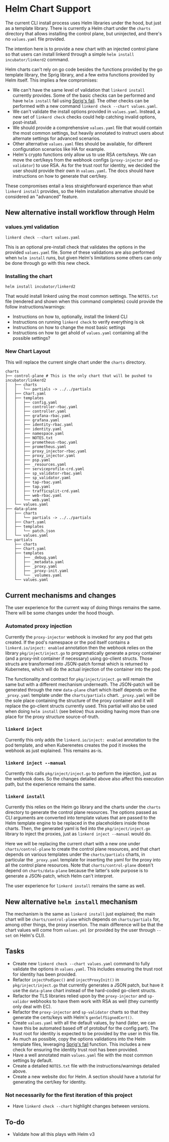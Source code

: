 Helm Chart Support
====================

The current CLI install process uses Helm libraries under the hood, but just as a template library. There is currently a Helm chart under the `charts` directory that allows installing the control plane, but uninjected, and there's no `values.yaml` file provided.
                                                                                                                                                                                                                                             
The intention here is to provide a new chart with an injected control plane so that users can install linkerd through a simple `helm install incubator/linkerd2` command.
                                                                                                                                                                                                                                             
Helm charts can't rely on go code besides the functions provided by the go template library, the Sprig library, and a few extra functions provided by Helm itself. This implies a few compromises:

- We can't have the same level of validation that `linkerd install` currently provides. Some of the basic checks can be performed and have `helm install` fail using [Sprig's fail](http://masterminds.github.io/sprig/flow_control.html). The other checks can be performed with a new command `linkerd check --chart values.yaml`.
- We can't validate the install options provided in `values.yaml`. Instead, a new set of `linkerd check` checks could help catching invalid options, post-install.
- We should provide a comprehensive `values.yaml` file that would contain the most common settings, but heavily annotated to instruct users about alternate settings for advanced scenarios.    
- Other alternative `values.yaml` files should be available, for different configuration scenarios like HA for example.
- Helm's crypto functions only allow us to use RSA certs/keys. We can move the cert/keys from the webhook configs (`proxy-injector` and `sp-validator`) to use RSA. As for the trust root for identity, we decided the user should provide their own in `values.yaml`. The docs should have instructions on how to generate that cert/key.
   
These compromises entail a less straightforward experience than what `linkerd install` provides, so the Helm installation alternative should be considered an "advanced" feature.                                                             
                                                                                                                                                                                                                                             
New alternative install workflow through Helm
-----------------------------------------------

### values.yml validation
```
linkerd check --chart values.yaml
```
This is an optional pre-install check that validates the options in the provided `values.yaml` file. Some of these validations are also performed when `helm install` runs, but given Helm's limitations some others can only be done through go with this new check.

### Installing the chart

```               
helm install incubator/linkerd2
```                                                                                                                                                                                                                                          
That would install linkerd using the most common settings. The `NOTES.txt` file (rendered and shown when this command completes) could provide the follow instructions/warnings:
- Instructions on how to, optionally, install the linkerd CLI
- Instructions on running `linkerd check` to verify everything is ok                                                                                                                        
- Instructions on how to change the most basic settings
- Instructions on how to get ahold of `values.yaml` containing all the possible settings?

### New Chart Layout
This will replace the current single chart under the `charts` directory.
```
charts
├── control-plane # This is the only chart that will be pushed to incubator/linkerd2
│   ├── charts
│   │   └── partials -> ../../partials
│   ├── Chart.yaml
│   ├── templates
│   │   ├── config.yaml
│   │   ├── controller-rbac.yaml
│   │   ├── controller.yaml
│   │   ├── grafana-rbac.yaml
│   │   ├── grafana.yaml
│   │   ├── identity-rbac.yaml
│   │   ├── identity.yaml
│   │   ├── namespace.yaml
│   │   ├── NOTES.txt
│   │   ├── prometheus-rbac.yaml
│   │   ├── prometheus.yaml
│   │   ├── proxy_injector-rbac.yaml
│   │   ├── proxy_injector.yaml
│   │   ├── psp.yaml
│   │   ├── _resources.yaml
│   │   ├── serviceprofile-crd.yaml
│   │   ├── sp_validator-rbac.yaml
│   │   ├── sp_validator.yaml
│   │   ├── tap-rbac.yaml
│   │   ├── tap.yaml
│   │   ├── trafficsplit-crd.yaml
│   │   ├── web-rbac.yaml
│   │   └── web.yaml
│   └── values.yaml
├── data-plane
│   ├── charts
│   │   └── partials -> ../../partials
│   ├── Chart.yaml
│   ├── templates
│   │   └── patch.json
│   └── values.yaml
└── partials
    ├── charts
    ├── Chart.yaml
    ├── templates
    │   ├── _debug.yaml
    │   ├── _metadata.yaml
    │   ├── _proxy.yaml
    │   ├── _proxy-init.yaml
    │   └── _volumes.yaml
    └── values.yaml
```

Current mechanisms and changes
-------------------------------

The user experience for the current way of doing things remains the same. There will be some changes under the hood though.

### Automated proxy injection

Currently the `proxy-injector` webhook is invoked for any pod that gets created. If the pod's namespace or the pod itself contains a `linkerd.io/inject: enabled` annotation then the webhook relies on the library `pkg/inject/inject.go` to programatically generate a proxy container (and a proxy-init container if necessary) using go-client structs. Those structs are transformed into JSON-patch format which is returned to Kubernetes, which will do the actual injection of the container into the pod.                                                                                                                                       

The functionality and contract for `pkg/inject/inject.go` will remain the same but with a different mechanism underneath. The JSON-patch will be generated through the new `data-plane` chart which itself depends on the `_proxy.yaml` template under the `charts/partials` chart. `_proxy.yaml` will be the sole place containing the structure of the proxy container and it will replace the go-client structs currently used. This partial will also be used when doing `helm install` (see below) thus avoiding having more than one place for the proxy structure source-of-truth.                                                                  

### `linkerd inject`

Currently this only adds the `linkerd.io/inject: enabled` annotation to the pod template, and when Kuberenetes creates the pod it invokes the webhook as just explained. This remains as-is.

### `linkerd inject --manual`

Currently this calls `pkg/inject/inject.go` to perform the injection, just as the webhook does. So the changes detailed above also affect this execution path, but the experience remains the same.

### `linkerd install`

Currently this relies on the Helm go library and the charts under the `charts` directory to generate the control plane resources. The options passed as CLI arguments are converted into template values that are passed to the Helm template engine to be replaced in the placeholders inside those charts. Then, the generated yaml is fed into the `pkg/inject/inject.go` library to inject the proxies, just as `linkerd inject --manual` would do.

Here we will be replacing the current chart with a new one under `charts/control-plane` to create the control plane resources, and that chart depends on various templates under the `charts/partials` charts, in particular the `_proxy.yaml` template for inserting the yaml for the proxy into all the control plane resources. Note that `charts/control-plane` doesn't depend on `charts/data-plane` because the latter's sole purpose is to generate a JSON-patch, which Helm can't interpret.                                                                                                                                                      

The user experience for `linkerd install` remains the same as well.

New alternative `helm install` mechanism
---------------------------------------------
The mechanism is the same as `linkerd install` just explained; the main chart will be `charts/control-plane` which depends on `charts/partials` for, among other things, the proxy insertion. The main difference will be that the chart values will come from `values.yml` (or provided by the user through `--set` on Helm's CLI).

Tasks
---------
- Create new `linkerd check --chart values.yaml` command to fully validate the options in `values.yaml`. This includes ensuring the trust root for identity has been provided.
- Refactor `injectPodSpec()` and `injectProxyInit()` in `pkg/inject/inject.go` that currently generates a JSON patch, but have it use the `data-plane` chart instead of the hard-coded go-client structs.
- Refactor the TLS libraries relied upon by the `proxy-injector` and `sp-validor` webhooks to have them work with RSA as well (they currently only deal with EC).
- Refactor the  `proxy-injector` and `sp-validator` charts so that they generate the certs/keys with Helm's `genSelfSignedCert()`.
- Create `values.yaml` with all the default values, by hand (later, we can have this be automated based off of protobuf for the config part). The trust root for identity is expected to be provided by the user in this file.
- As much as possible, copy the options validations into the Helm template files, leveraging [Sprig's fail](http://masterminds.github.io/sprig/flow_control.html) function. This includes a new check for ensuring the identity trust root has been provided.
- Have a well annotated main `values.yaml` file with the most common settings by default.
- Create a detailed `NOTES.txt` file with the instructions/warnings detailed above.
- Create a new website doc for Helm. A section should have a tutorial for generating the cert/key for identity.

### Not necessarily for the first iteration of this project
- Have `linkerd check --chart` highlight changes between versions.


To-do
------
- Validate how all this plays with Helm v3

